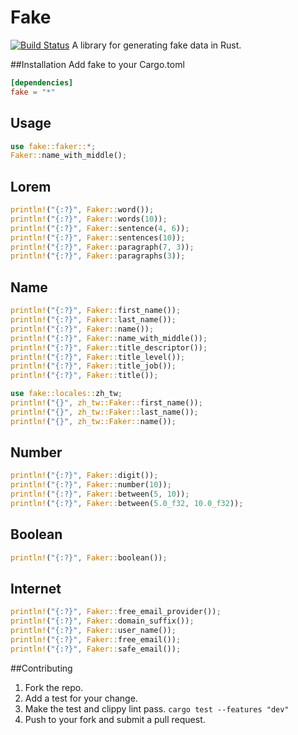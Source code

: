 # Fake
[![Build Status](https://travis-ci.org/cksac/fake-rs.svg?branch=master)](https://travis-ci.org/cksac/fake-rs)
A library for generating fake data in Rust.

##Installation
Add fake to your Cargo.toml
```toml
[dependencies]
fake = "*"
```
## Usage
```rust
use fake::faker::*;
Faker::name_with_middle();
```
## Lorem
```rust
println!("{:?}", Faker::word());
println!("{:?}", Faker::words(10));
println!("{:?}", Faker::sentence(4, 6));
println!("{:?}", Faker::sentences(10));
println!("{:?}", Faker::paragraph(7, 3));
println!("{:?}", Faker::paragraphs(3));
```
## Name
```rust
println!("{:?}", Faker::first_name());
println!("{:?}", Faker::last_name());
println!("{:?}", Faker::name());
println!("{:?}", Faker::name_with_middle());
println!("{:?}", Faker::title_descriptor());
println!("{:?}", Faker::title_level());
println!("{:?}", Faker::title_job());
println!("{:?}", Faker::title());

use fake::locales::zh_tw;
println!("{}", zh_tw::Faker::first_name());
println!("{}", zh_tw::Faker::last_name());
println!("{}", zh_tw::Faker::name());
```
## Number
```rust
println!("{:?}", Faker::digit());
println!("{:?}", Faker::number(10));
println!("{:?}", Faker::between(5, 10));
println!("{:?}", Faker::between(5.0_f32, 10.0_f32));
```
## Boolean
```rust
println!("{:?}", Faker::boolean());
```
## Internet
```rust
println!("{:?}", Faker::free_email_provider());
println!("{:?}", Faker::domain_suffix());
println!("{:?}", Faker::user_name());
println!("{:?}", Faker::free_email());
println!("{:?}", Faker::safe_email());
```

##Contributing
1. Fork the repo.
3. Add a test for your change.
4. Make the test and clippy lint pass. `cargo test --features "dev"`
5. Push to your fork and submit a pull request.
